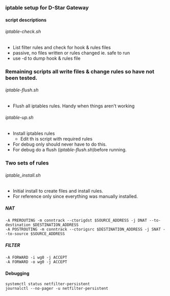 ### iptable setup for D-Star Gateway
#### script descriptions

###### iptable-check.sh
* List filter rules and check for hook & rules files
* passive, no files written or rules changed ie. safe to run
* use -d to dump hook & rules file


### Remaining scripts all write files & change rules so have not been tested.

###### iptable-flush.sh
* Flush all iptables rules. Handy when things aren't working

###### iptable-up.sh
* Install iptables rules
  * Edit th is script with required rules
* For debug only should never have to do this.
* For debug do a flush (_iptable-flush.sh_)before running.

### Two sets of rules
###### iptable_install.sh

* Initial install to create files and install rules.
* For reference only since everything was manually installed.


##### NAT
```
-A PREROUTING -m conntrack --ctorigdst $SOURCE_ADDRESS -j DNAT --to-destination $DESTINATION_ADDRESS
-A POSTROUTING -m conntrack --ctorigsrc $DESTINATION_ADDRESS -j SNAT --to-source $SOURCE_ADDRESS
```
##### FILTER
```
-A FORWARD -i wg0 -j ACCEPT
-A FORWARD -o wg0 -j ACCEPT
```
#### Debugging

```
systemctl status netfilter-persistent
journalctl --no-pager -u netfilter-persistent
```
